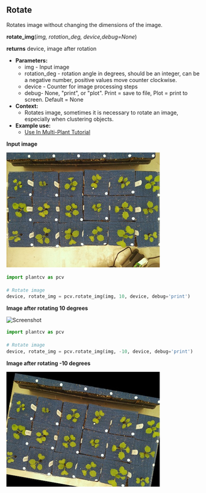 ## Rotate

Rotates image without changing the dimensions of the image.

**rotate_img**(*img, rotation_deg, device,debug=None*)

**returns** device, image after rotation

- **Parameters:**
    - img - Input image
    - rotation_deg - rotation angle in degrees, should be an integer, can be a negative number, positive values move counter clockwise.
    - device - Counter for image processing steps
    - debug- None, "print", or "plot". Print = save to file, Plot = print to screen. Default = None
- **Context:**
    - Rotates image, sometimes it is necessary to rotate an image, especially when clustering objects.
- **Example use:**
    - [Use In Multi-Plant Tutorial](multi-plant_tutorial.md)
    
**Input image**

![Screenshot](img/documentation_images/rotate/34_whitebalance.jpg)

```python
import plantcv as pcv

# Rotate image
device, rotate_img = pcv.rotate_img(img, 10, device, debug='print')
```

**Image after rotating 10 degrees**

![Screenshot](img/documentation_images/rotate/19_resize1.jpg)

```python
import plantcv as pcv

# Rotate image
device, rotate_img = pcv.rotate_img(img, -10, device, debug='print')
```

**Image after rotating -10 degrees**

![Screenshot](img/documentation_images/rotate/32_rotated_img.jpg)